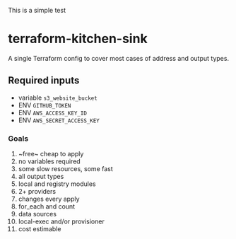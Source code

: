 This is a simple test
# terraform-kitchen-sink
A single Terraform config to cover most cases of address and output types.

## Required inputs

- variable `s3_website_bucket`
- ENV `GITHUB_TOKEN`
- ENV `AWS_ACCESS_KEY_ID`
- ENV `AWS_SECRET_ACCESS_KEY`

### Goals

1. ~free~ cheap to apply
2. no variables required
3. some slow resources, some fast
4. all output types
5. local and registry modules
6. 2+ providers
7. changes every apply
8. for_each and count
9. data sources
10. local-exec and/or provisioner
11. cost estimable
